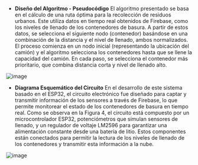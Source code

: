 

- **Diseño del Algoritmo - Pseudocódigo**
El algoritmo presentado se basa en el cálculo de una ruta óptima para la recolección de residuos urbanos. Este utiliza datos en tiempo real obtenidos de Firebase, como los niveles de llenado de los contenedores de basura. A partir de estos datos, se selecciona el siguiente nodo (contenedor) basándose en una combinación de la distancia y el nivel de llenado, ambos normalizados.
El proceso comienza en un nodo inicial (representando la ubicación del camión) y el algoritmo selecciona los contenedores hasta que se llene la capacidad del camión. En cada paso, se selecciona el contenedor más prioritario, que combina distancia corta y nivel de llenado alto.

![image](https://github.com/user-attachments/assets/f0cc8c3c-2f17-4ff2-9876-d8976f5dd32c)
 
- **Diagrama Esquemático del Circuito**
En el desarrollo de este sistema basado en el ESP32, el circuito electrónico fue diseñado para captar y transmitir información de los sensores a través de Firebase, lo que permite monitorear el estado de los contenedores de basura en tiempo real. Como se observa en la Figura 4, el circuito está compuesto por un microcontrolador ESP32, potenciómetros que simulan sensores de llenado, y un regulador de voltaje LM2596 para garantizar una alimentación constante desde una batería de litio. Estos componentes están conectados para permitir la lectura de los niveles de llenado de los contenedores y transmitir esta información a la nube.

![image](https://github.com/user-attachments/assets/7262d04a-ec88-4238-b226-0a1cde65aca9)


